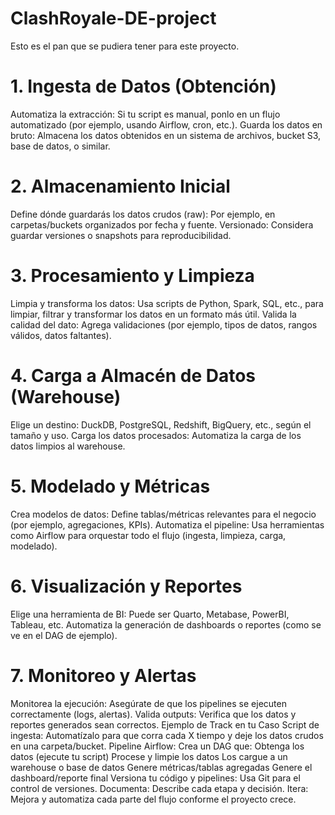 # ClashRoyale-DE-project

Esto es el pan que se pudiera tener para este proyecto.

# 1. Ingesta de Datos (Obtención)
Automatiza la extracción: Si tu script es manual, ponlo en un flujo automatizado (por ejemplo, usando Airflow, cron, etc.).
Guarda los datos en bruto: Almacena los datos obtenidos en un sistema de archivos, bucket S3, base de datos, o similar.
# 2. Almacenamiento Inicial
Define dónde guardarás los datos crudos (raw): Por ejemplo, en carpetas/buckets organizados por fecha y fuente.
Versionado: Considera guardar versiones o snapshots para reproducibilidad.
# 3. Procesamiento y Limpieza
Limpia y transforma los datos: Usa scripts de Python, Spark, SQL, etc., para limpiar, filtrar y transformar los datos en un formato más útil.
Valida la calidad del dato: Agrega validaciones (por ejemplo, tipos de datos, rangos válidos, datos faltantes).
# 4. Carga a Almacén de Datos (Warehouse)
Elige un destino: DuckDB, PostgreSQL, Redshift, BigQuery, etc., según el tamaño y uso.
Carga los datos procesados: Automatiza la carga de los datos limpios al warehouse.
# 5. Modelado y Métricas
Crea modelos de datos: Define tablas/métricas relevantes para el negocio (por ejemplo, agregaciones, KPIs).
Automatiza el pipeline: Usa herramientas como Airflow para orquestar todo el flujo (ingesta, limpieza, carga, modelado).
# 6. Visualización y Reportes
Elige una herramienta de BI: Puede ser Quarto, Metabase, PowerBI, Tableau, etc.
Automatiza la generación de dashboards o reportes (como se ve en el DAG de ejemplo).
# 7. Monitoreo y Alertas
Monitorea la ejecución: Asegúrate de que los pipelines se ejecuten correctamente (logs, alertas).
Valida outputs: Verifica que los datos y reportes generados sean correctos.
Ejemplo de Track en tu Caso
Script de ingesta: Automatízalo para que corra cada X tiempo y deje los datos crudos en una carpeta/bucket.
Pipeline Airflow: Crea un DAG que:
Obtenga los datos (ejecute tu script)
Procese y limpie los datos
Los cargue a un warehouse o base de datos
Genere métricas/tablas agregadas
Genere el dashboard/reporte final
Versiona tu código y pipelines: Usa Git para el control de versiones.
Documenta: Describe cada etapa y decisión.
Itera: Mejora y automatiza cada parte del flujo conforme el proyecto crece.